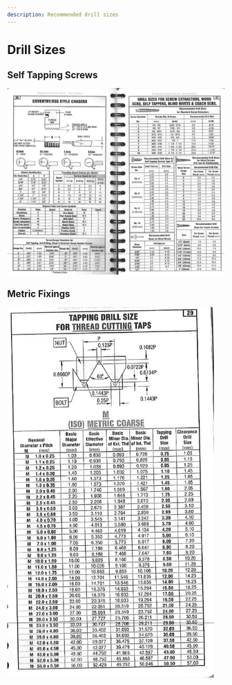 ```yaml
---
description: Recommended drill sizes
---
```


# Drill Sizes

## Self Tapping Screws

![Self tapper drill size](.gitbook/assets/self-tapping-screw-sizes.png)

## Metric Fixings

![](.gitbook/assets/metric-drill-sizes.png)

